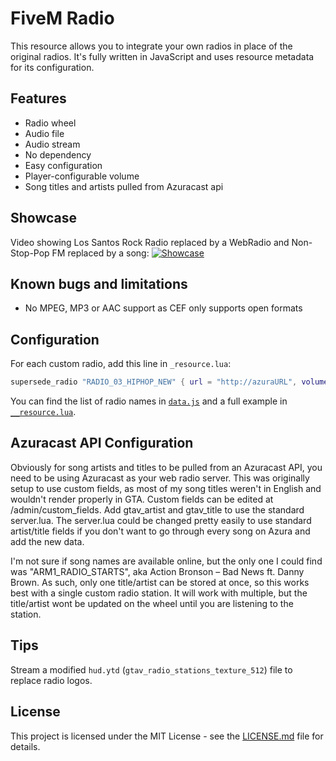 # FiveM Radio

This resource allows you to integrate your own radios in place of the original radios.
It's fully written in JavaScript and uses resource metadata for its configuration.

## Features

* Radio wheel
* Audio file
* Audio stream
* No dependency
* Easy configuration
* Player-configurable volume
* Song titles and artists pulled from Azuracast api

## Showcase

Video showing Los Santos Rock Radio replaced by a WebRadio and Non-Stop-Pop FM replaced by a song:
[![Showcase](https://cf-e2.streamablevideo.com/image/6hrhp_1.jpg)](https://streamable.com/6hrhp "Showcase")

## Known bugs and limitations

* No MPEG, MP3 or AAC support as CEF only supports open formats

## Configuration

For each custom radio, add this line in `_resource.lua`:
```lua
supersede_radio "RADIO_03_HIPHOP_NEW" { url = "http://azuraURL", volume = 0.1, name = "RADIONAME", api = "azuraapiurl/api/nowplaying/1" }
```

You can find the list of radio names in [`data.js`](radio/data.js) and a full example in [`__resource.lua`](radio/__resource.lua).

## Azuracast API Configuration

Obviously for song artists and titles to be pulled from an Azuracast API, you need to be using Azuracast as your web radio server. This was originally setup to use custom fields, as most of my song titles weren't in English and wouldn't render properly in GTA. Custom fields can be edited at /admin/custom_fields. Add gtav_artist and gtav_title to use the standard server.lua. The server.lua could be changed pretty easily to use standard artist/title fields if you don't want to go through every song on Azura and add the new data. 

I'm not sure if song names are available online, but the only one I could find was "ARM1_RADIO_STARTS", aka Action Bronson – Bad News ft. Danny Brown. As such, only one title/artist can be stored at once, so this works best with a single custom radio station. It will work with multiple, but the title/artist wont be updated on the wheel until you are listening to the station.

## Tips

Stream a modified `hud.ytd` (`gtav_radio_stations_texture_512`) file to replace radio logos.

## License

This project is licensed under the MIT License - see the [LICENSE.md](LICENSE.md) file for details.
